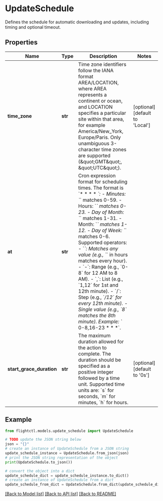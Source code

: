 # UpdateSchedule

Defines the schedule for automatic downloading and updates, including timing and optional timeout.

## Properties

Name | Type | Description | Notes
------------ | ------------- | ------------- | -------------
**time_zone** | **str** | Time zone identifiers follow the IANA format AREA/LOCATION, where AREA represents a continent or ocean, and LOCATION specifies a particular site within that area, for example America/New_York, Europe/Paris. Only unambiguous 3-character time zones are supported (\&quot;GMT\&quot;, \&quot;UTC\&quot;). | [optional] [default to 'Local']
**at** | **str** | Cron expression format for scheduling times. The format is &#x60;* * * * *&#x60;: - Minutes: &#x60;*&#x60; matches 0-59. - Hours: &#x60;*&#x60; matches 0-23. - Day of Month: &#x60;*&#x60; matches 1-31. - Month: &#x60;*&#x60; matches 1-12. - Day of Week: &#x60;*&#x60; matches 0-6. Supported operators: - &#x60;*&#x60;: Matches any value (e.g., &#x60;*&#x60; in hours matches every hour). - &#x60;-&#x60;: Range (e.g., &#x60;0-8&#x60; for 12 AM to 8 AM). - &#x60;,&#x60;: List (e.g., &#x60;1,12&#x60; for 1st and 12th minute). - &#x60;/&#x60;: Step (e.g., &#x60;*/12&#x60; for every 12th minute). - Single value (e.g., &#x60;8&#x60; matches the 8th minute). Example: &#x60;* 0-8,16-23 * * *&#x60;. | 
**start_grace_duration** | **str** | The maximum duration allowed for the action to complete. The duration should be specified as a positive integer followed by a time unit. Supported time units are: &#x60;s&#x60; for seconds, &#x60;m&#x60; for minutes, &#x60;h&#x60; for hours. | [optional] [default to '0s']

## Example

```python
from flightctl.models.update_schedule import UpdateSchedule

# TODO update the JSON string below
json = "{}"
# create an instance of UpdateSchedule from a JSON string
update_schedule_instance = UpdateSchedule.from_json(json)
# print the JSON string representation of the object
print(UpdateSchedule.to_json())

# convert the object into a dict
update_schedule_dict = update_schedule_instance.to_dict()
# create an instance of UpdateSchedule from a dict
update_schedule_from_dict = UpdateSchedule.from_dict(update_schedule_dict)
```
[[Back to Model list]](../README.md#documentation-for-models) [[Back to API list]](../README.md#documentation-for-api-endpoints) [[Back to README]](../README.md)


